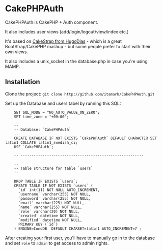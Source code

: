 # CakePHPAuth

CakePHPAuth is CakePHP + Auth component. 

It also includes user views (add/login/logout/view/index etc.)


It's based on [CakeStrap from HugoDias](http://www.github.com/hugodias/cakeStrap) - which is a great BootStrap/CakePHP mashup - but some people prefer to start with their own views.

It also includes a unix_socket in the database.php in case you're using MAMP.

## Installation
Clone the project:
`git clone http://github.com/itamark/CakePHPAuth.git`

Set up the Database and users tabel by running this SQL:

        SET SQL_MODE = "NO_AUTO_VALUE_ON_ZERO";
        SET time_zone = "+00:00";
        
        --
        -- Database: `CakePHPAuth`
        --
        CREATE DATABASE IF NOT EXISTS `CakePHPAuth` DEFAULT CHARACTER SET latin1 COLLATE latin1_swedish_ci;
        USE `CakePHPAuth`;
        
        -- --------------------------------------------------------
        
        --
        -- Table structure for table `users`
        --
        
        DROP TABLE IF EXISTS `users`;
        CREATE TABLE IF NOT EXISTS `users` (
          `id` int(11) NOT NULL AUTO_INCREMENT,
          `username` varchar(255) NOT NULL,
          `password` varchar(255) NOT NULL,
          `email` varchar(225) NOT NULL,
          `name` varchar(255) NOT NULL,
          `role` varchar(20) NOT NULL,
          `created` datetime NOT NULL,
          `modified` datetime NOT NULL,
          PRIMARY KEY (`id`)
        ) ENGINE=InnoDB  DEFAULT CHARSET=latin1 AUTO_INCREMENT=7 ;


After creating your first user, you'll have to manually go in to the database and set `role` to `admin` to get access to admin rights.
